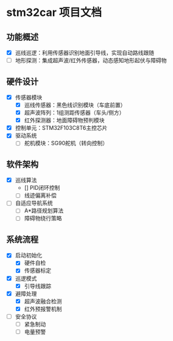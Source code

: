 # stm32car 项目文档

## 功能概述
- [x] 巡线巡逻：利用传感器识别地面引导线，实现自动路线跟随
- [ ] 地形探测：集成超声波/红外传感器，动态感知地形起伏与障碍物

## 硬件设计
- [x] 传感器模块
  - [x] 巡线传感器：黑色线识别模块（车底前置）
  - [x] 超声波阵列：1组测距传感器（车头/侧方）
  - [x] 红外探测器：地面障碍物预判模块
- [x] 控制单元：STM32F103C8T6主控芯片
- [x] 驱动系统
  - [ ] 舵机模块：SG90舵机（转向控制）

## 软件架构
- [x] 巡线算法
  - [] PID闭环控制
  - [ ] 线迹偏离补偿
- [ ] 自适应导航系统
  - [ ] A*路径规划算法
  - [ ] 障碍物绕行策略

## 系统流程
- [x] 启动初始化
  - [x] 硬件自检
  - [x] 传感器标定
- [x] 巡逻模式
  - [x] 引导线跟踪
- [x] 避障处理
  - [x] 超声波融合检测
  - [x] 红外预报警机制
- [ ] 安全协议
  - [ ] 紧急制动
  - [ ] 电量预警
